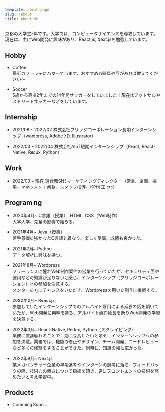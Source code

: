 ```yaml
---
template: about-page
slug: /about
title: About Me
---
```


京都の大学生3年です。大学では、コンピュータサイエンスを専攻しています。
現在は、主にWeb開発に興味があり、React.js, Next.jsを勉強しています。

## Hobby
* Coffee<br/>最近カフェラテにハマっています。おすすめの器具や豆があれば教えてください〜

* Soccer<br/>5歳から高校2年までの14年間サッカーをしていました！現在はフットサルやストリートサッカーなどをしています。

## Internship
* 2021/08 ~ 2022/02 株式会社ブリッジコーポレーション長期インターンシップ（wordpress, Adobe XD, Illustrator）

* 2022/03 ~ 2022/04 株式会社AIoT短期インターンシップ（React, React-Native, Redux, Python）

## Work
* 2022/03 ~ 現在 遊食邸SNSマーケティングディレクター（営業、企画、採用、マネジメント業務、スタッフ指導、KPI修正 etc）

## Programing
* 2020年4月~ C言語（授業）, HTML, CSS（Web制作）<br/>大学入学、先輩の影響で始める。

* 2021年4月~ Java（授業）<br/>苦手意識の強かったC言語と異なり、楽しく受講。成績も良かった。

* 2021年7月~ Python<br/>データ解析に興味を持つ。

* 2021年8月~ Wordpress <br/>フリーランスに憧れWeb制作案件の営業を行っていたが、セキュリティ面や運用などの知識が足りないと感じ、インターンシップ（ブリッジコーポレーション）への参加を決意する。<br/>メンターの方にチャンスをいただき、Wordpressを用いた制作に挑戦する。

* 2022年2月~ React.js<br/>参加していたインターンシップでのアルバイト雇用による延長の話を頂いていたが、Web開発に興味を持ち、アルバイト契約延長を断りWeb開発の学習を決意する。

* 2022年3月~ React-Native, Redux, Python（スクレイピング）<br/>業務に直接触れることで、更に成長したいと考え、インターンシップへの参加を決意。業務では、機能の修正やデザイン、チーム開発、コードレビューなど多くの経験をすることができた。同時に、知識の幅も広がった。

* 2022年8月~ Next.js<br/>某メガベンチャー企業の早期選考やインターンの選考に落ち、フィードバックの際、技術力の無さについて指摘を頂き、更にフロントエンドの技術を高めたいと考え学習中。

## Products
* Comming Soon...